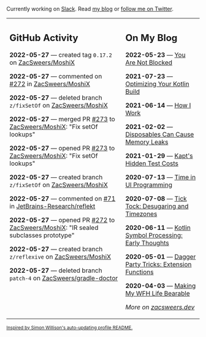 Currently working on [Slack](https://slack.com/). Read [my blog](https://zacsweers.dev/) or [follow me on Twitter](https://twitter.com/ZacSweers).

<table><tr><td valign="top" width="60%">

## GitHub Activity
<!-- githubActivity starts -->
**2022-05-27** — created tag `0.17.2` on [ZacSweers/MoshiX](https://github.com/ZacSweers/MoshiX)

**2022-05-27** — commented on [#272](https://github.com/ZacSweers/MoshiX/pull/272#issuecomment-1140079580) in [ZacSweers/MoshiX](https://github.com/ZacSweers/MoshiX)

**2022-05-27** — deleted branch `z/fixSetOf` on [ZacSweers/MoshiX](https://github.com/ZacSweers/MoshiX)

**2022-05-27** — merged PR [#273](https://github.com/ZacSweers/MoshiX/pull/273) to [ZacSweers/MoshiX](https://github.com/ZacSweers/MoshiX): "Fix setOf lookups"

**2022-05-27** — opened PR [#273](https://github.com/ZacSweers/MoshiX/pull/273) to [ZacSweers/MoshiX](https://github.com/ZacSweers/MoshiX): "Fix setOf lookups"

**2022-05-27** — created branch `z/fixSetOf` on [ZacSweers/MoshiX](https://github.com/ZacSweers/MoshiX)

**2022-05-27** — commented on [#71](https://github.com/JetBrains-Research/reflekt/issues/71#issuecomment-1140076571) in [JetBrains-Research/reflekt](https://github.com/JetBrains-Research/reflekt)

**2022-05-27** — opened PR [#272](https://github.com/ZacSweers/MoshiX/pull/272) to [ZacSweers/MoshiX](https://github.com/ZacSweers/MoshiX): "IR sealed subclasses prototype"

**2022-05-27** — created branch `z/reflexive` on [ZacSweers/MoshiX](https://github.com/ZacSweers/MoshiX)

**2022-05-27** — deleted branch `patch-4` on [ZacSweers/gradle-doctor](https://github.com/ZacSweers/gradle-doctor)
<!-- githubActivity ends -->
</td><td valign="top" width="40%">

## On My Blog
<!-- blog starts -->
**2022-05-23** — [You Are Not Blocked](https://www.zacsweers.dev/you-are-not-blocked/)

**2021-07-23** — [Optimizing Your Kotlin Build](https://www.zacsweers.dev/optimizing-your-kotlin-build/)

**2021-06-14** — [How I Work](https://www.zacsweers.dev/how-i-work/)

**2021-02-02** — [Disposables Can Cause Memory Leaks](https://www.zacsweers.dev/disposables-can-cause-memory-leaks/)

**2021-01-29** — [Kapt's Hidden Test Costs](https://www.zacsweers.dev/kapts-hidden-test-costs/)

**2020-07-13** — [Time in UI Programming](https://www.zacsweers.dev/time-in-ui/)

**2020-07-08** — [Tick Tock: Desugaring and Timezones](https://www.zacsweers.dev/ticktock-desugaring-timezones/)

**2020-06-11** — [Kotlin Symbol Processing: Early Thoughts](https://www.zacsweers.dev/kotlin-symbol-processor-early-thoughts/)

**2020-05-01** — [Dagger Party Tricks: Extension Functions](https://www.zacsweers.dev/dagger-party-tricks-extension-functions/)

**2020-04-03** — [Making My WFH Life Bearable](https://www.zacsweers.dev/making-wfh-life-bearable/)
<!-- blog ends -->
_More on [zacsweers.dev](https://zacsweers.dev/)_
</td></tr></table>

<sub><a href="https://simonwillison.net/2020/Jul/10/self-updating-profile-readme/">Inspired by Simon Willison's auto-updating profile README.</a></sub>